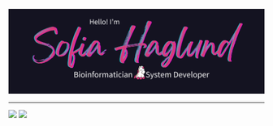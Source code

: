 <a href="https://www.sofiahag.com"><img src="https://raw.githubusercontent.com/sofiahag/sofiahag/main/images/banner.png" /></a>

---

<p float="center">
<img src="https://github-readme-stats.vercel.app/api?username=sofiahag&show_icons=true&theme=radical" width="480" />
<img src="https://github-readme-stats.vercel.app/api/top-langs?username=sofiahag&layout=compact&theme=radical" width="360" /> 
</p>
